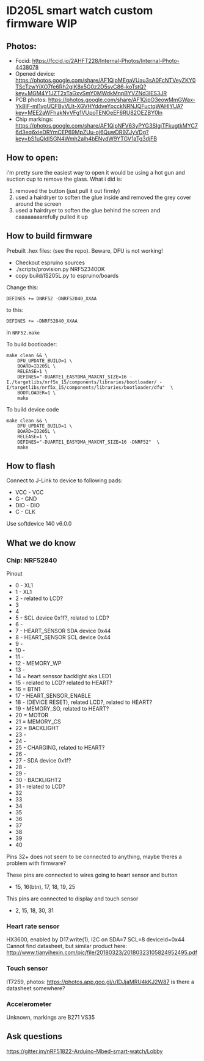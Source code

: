 # ID205L smart watch custom firmware WIP 

## Photos: 
- Fccid: https://fccid.io/2AHFT228/Internal-Photos/Internal-Photo-4438078
- Opened device: https://photos.google.com/share/AF1QipMEgaVUau3sA0FcNTVeyZKY0TScTzwYiXO7fe6Rh2gIK8x5G0z2D5svC86-koTstQ?key=MGM4Y1JZT2xTaGxvSmY0MWdkMnpBYVZNd3lES3JR
- PCB photos: https://photos.google.com/share/AF1QipO3eowMmGWax-Yk8IF-ml1vgUQFByVLIt-XGVHYddveYpcckNRNJQFuctqWAHlYUA?key=MEE2aWFhakNvVFg1VUpoTENOeEF6RU82OEZBY0ln
- Chip markings: https://photos.google.com/share/AF1QipNFV63yPYG3SIgiTFkugtkMYC76d3eq6xieDRYmCEP69MpZUu-oj6QuwDR9ZJyVDg?key=bS1uQldlSGN4Wmh2alh4bENydW9YTGV1aTg3djFB

## How to open:
i'm pretty sure the easiest way to open it would be using a hot gun and suction cup to remove the glass. What i did is:
1) removed the button (just pull it out firmly)
2) used a hairdryer to soften the glue inside and removed the grey cover around the screen
3) used a hairdryer to soften the glue behind the screen and caaaaaaaarefully pulled it up

## How to build firmware
Prebuilt .hex files: (see the repo). Beware, DFU is not working!

- Checkout espruino sources
- ./scripts/provision.py NRF52340DK
- copy build/IS205L.py to espruino/boards

Change this:
```
DEFINES += DNRF52 -DNRF52840_XXAA
```
to this:
```
DEFINES += -DNRF52840_XXAA
```
in `NRF52.make`

To build bootloader:
```
make clean && \
    DFU_UPDATE_BUILD=1 \
    BOARD=ID205L \
    RELEASE=1 \
    DEFINES="-DUARTE1_EASYDMA_MAXCNT_SIZE=16 -I./targetlibs/nrf5x_15/components/libraries/bootloader/ -I/targetlibs/nrf5x_15/components/libraries/bootloader/dfu"  \
    BOOTLOADER=1 \
    make
```
To build device code
```
make clean && \
    DFU_UPDATE_BUILD=1 \
    BOARD=ID205L \
    RELEASE=1 \
    DEFINES="-DUARTE1_EASYDMA_MAXCNT_SIZE=16 -DNRF52"  \
    make
```

## How to flash

Connect to J-Link to device to following pads:
- VCC - VCC
- G - GND
- DIO - DIO  
- C - CLK

Use softdevice 140 v6.0.0

## What we do know
### Chip: NRF52840

Pinout
- 0 - XL1
- 1 - XL1
- 2 - related to LCD?
- 3
- 4
- 5 - SCL device 0x1f?, related to LCD?
- 6 - 
- 7 - HEART_SENSOR SDA device 0x44
- 8 - HEART_SENSOR SCL device 0x44
- 9  - 
- 10 - 
- 11 - 
- 12 - MEMORY_WP
- 13 - 
- 14 = heart senssor backlight aka LED1
- 15 - related to LCD? related to HEART?
- 16 = BTN1
- 17 - HEART_SENSOR_ENABLE
- 18 - (DEVICE RESET), related LCD?, related to HEART?
- 19 - MEMORY_SO, related to HEART?
- 20 = MOTOR
- 21 = MEMORY_CS
- 22 = BACKLIGHT
- 23 - 
- 24 - 
- 25 - CHARGING, related to HEART?
- 26 - 
- 27 - SDA device 0x1f?
- 28 - 
- 29 - 
- 30 - BACKLIGHT2
- 31 - related to LCD?
- 32
- 33
- 34
- 35
- 36
- 37
- 38
- 39
- 40

Pins 32+ does not seem to be connected to anything, maybe theres a problem with firmware?

These pins are connected to wires going to heart sensor and button
- 15, 16(btn), 17, 18, 19, 25

This pins are connected to display and touch sensor
- 2, 15, 18, 30, 31

### Heart rate sensor
HX3600, enabled by D17.write(1), I2C on SDA=7 SCL=8 deviceId=0x44
Cannot find datasheet, but similar product here: http://www.tianyihexin.com/pic/file/20180323/20180323105824952495.pdf

### Touch sensor
IT7259, photos: https://photos.app.goo.gl/u1DJjaMRU4kKJ2W87 is there a datasheet somewhere?

### Accelerometer
Unknown, markings are B271 VS35

## Ask questions
https://gitter.im/nRF51822-Arduino-Mbed-smart-watch/Lobby